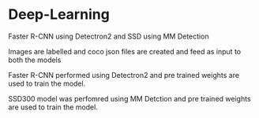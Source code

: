 # Deep-Learning
Faster R-CNN using Detectron2 and SSD using MM Detection

Images are labelled and coco json files are created and feed as input to both the models

Faster R-CNN performed using Detectron2 and pre trained weights are used to train the model. 

SSD300 model was perfomred using MM Detction and pre trained weights are used to train the model.
